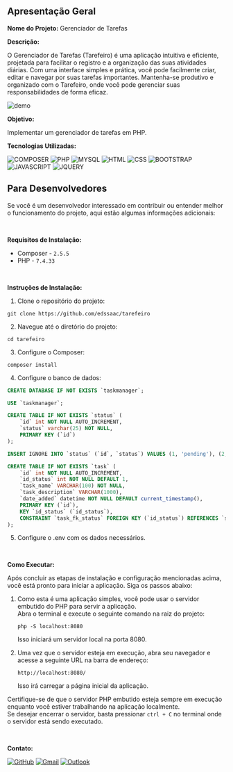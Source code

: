 ## Apresentação Geral

**Nome do Projeto:** Gerenciador de Tarefas

**Descrição:**

O Gerenciador de Tarefas (Tarefeiro) é uma aplicação intuitiva e eficiente, projetada para facilitar o registro e a organização das suas atividades diárias. 
Com uma interface simples e prática, você pode facilmente criar, editar e navegar por suas tarefas importantes. Mantenha-se produtivo e 
organizado com o Tarefeiro, onde você pode gerenciar suas responsabilidades de forma eficaz.

![demo](https://raw.githubusercontent.com/Edssaac/tarefeiro/main/public/images/demo/taskmanager.gif)

**Objetivo:**

Implementar um gerenciador de tarefas em PHP.

**Tecnologias Utilizadas:**

![COMPOSER](https://img.shields.io/badge/Composer-885630?style=for-the-badge&logo=Composer&logoColor=white)
![PHP](https://img.shields.io/badge/PHP-777BB4?style=for-the-badge&logo=php&logoColor=white)
![MYSQL](https://img.shields.io/badge/MySQL-005C84?style=for-the-badge&logo=mysql&logoColor=white)
![HTML](https://img.shields.io/badge/HTML5-E34F26?style=for-the-badge&logo=html5&logoColor=white)
![CSS](https://img.shields.io/badge/CSS3-1572B6?style=for-the-badge&logo=css3&logoColor=white)
![BOOTSTRAP](https://img.shields.io/badge/Bootstrap-563D7C?style=for-the-badge&logo=bootstrap&logoColor=white)
![JAVASCRIPT](https://img.shields.io/badge/JavaScript-323330?style=for-the-badge&logo=javascript&logoColor=F7DF1E)
![JQUERY](https://img.shields.io/badge/jQuery-0769AD?style=for-the-badge&logo=jquery&logoColor=white)

## Para Desenvolvedores

Se você é um desenvolvedor interessado em contribuir ou entender melhor o funcionamento do projeto, aqui estão algumas informações adicionais:

<br>

**Requisitos de Instalação:**
- Composer - `2.5.5`
- PHP - `7.4.33`

<br>

**Instruções de Instalação:**
1. Clone o repositório do projeto:
```
git clone https://github.com/edssaac/tarefeiro
```

2. Navegue até o diretório do projeto:
```
cd tarefeiro
```

3. Configure o Composer:
```
composer install
```

4. Configure o banco de dados:

```sql
CREATE DATABASE IF NOT EXISTS `taskmanager`;

USE `taskmanager`;

CREATE TABLE IF NOT EXISTS `status` (
    `id` int NOT NULL AUTO_INCREMENT,
    `status` varchar(25) NOT NULL,
    PRIMARY KEY (`id`)
);

INSERT IGNORE INTO `status` (`id`, `status`) VALUES (1, 'pending'), (2, 'done');

CREATE TABLE IF NOT EXISTS `task` (
    `id` int NOT NULL AUTO_INCREMENT,
    `id_status` int NOT NULL DEFAULT 1,
    `task_name` VARCHAR(100) NOT NULL,
    `task_description` VARCHAR(1000),
    `date_added` datetime NOT NULL DEFAULT current_timestamp(),
    PRIMARY KEY (`id`),
    KEY `id_status` (`id_status`),
    CONSTRAINT `task_fk_status` FOREIGN KEY (`id_status`) REFERENCES `status` (`id`)
);
```

5. Configure o .env com os dados necessários.

<br>

**Como Executar:**

Após concluir as etapas de instalação e configuração mencionadas acima, você está pronto para iniciar a aplicação. Siga os passos abaixo:

1. Como esta é uma aplicação simples, você pode usar o servidor embutido do PHP para servir a aplicação. <br>
Abra o terminal e execute o seguinte comando na raiz do projeto:
   ```
   php -S localhost:8080
   ```
   Isso iniciará um servidor local na porta 8080.

2. Uma vez que o servidor esteja em execução, abra seu navegador e acesse a seguinte URL na barra de endereço:
   ```
   http://localhost:8080/
   ```
   Isso irá carregar a página inicial da aplicação.

Certifique-se de que o servidor PHP embutido esteja sempre em execução enquanto você estiver trabalhando na aplicação localmente. <br>
Se desejar encerrar o servidor, basta pressionar `ctrl + C` no terminal onde o servidor está sendo executado.

<br>

**Contato:**

[![GitHub](https://img.shields.io/badge/GitHub-100000?style=for-the-badge&logo=github&logoColor=white)](https://github.com/edssaac)
[![Gmail](https://img.shields.io/badge/Gmail-D14836?style=for-the-badge&logo=gmail&logoColor=white)](mailto:edssaac@gmail.com)
[![Outlook](https://img.shields.io/badge/Outlook-0078D4?style=for-the-badge&logo=microsoft-outlook&logoColor=white)](mailto:edssaac@outlook.com)
